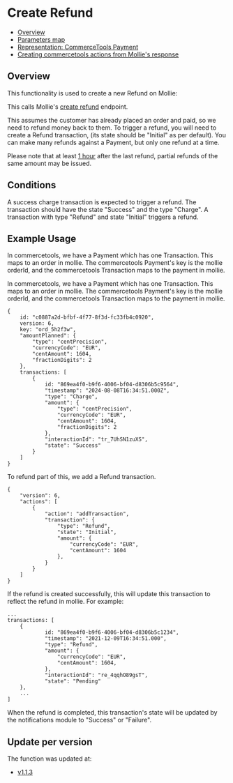 # Create Refund

  * [Overview](#overview)
  * [Parameters map](#parameters-map)
  * [Representation: CommerceTools Payment](#representation-ct-payment)
  * [Creating commercetools actions from Mollie's response](#creating-commercetools-actions-from-mollies-response)

## Overview

This functionality is used to create a new Refund on Mollie:

This calls Mollie's [create refund](https://docs.mollie.com/reference/create-refund) endpoint.

This assumes the customer has already placed an order and paid, so we need to refund money back to them. To trigger a refund, you will need to create a Refund transaction, (its state should be "Initial" as per default). You can make many refunds against a Payment, but only one refund at a time.

Please note that at least [1 hour](https://docs.mollie.com/docs/refunds#possible-errors:~:text=Your%20Refund%20is%20a%20duplicate%20(of%20the%20same%20amount%20in%20the%20last%20hour)%20of%20another%20Refund%20on%20the%20Payment) after the last refund, partial refunds of the same amount may be issued.

## Conditions

A success charge transaction is expected to trigger a refund. The transaction should have the state "Success" and the type "Charge".
A transaction with type "Refund" and state "Initial" triggers a refund.

## Example Usage

In commercetools, we have a Payment which has one Transaction. This maps to an order in mollie. The commercetools Payment's key is the mollie orderId, and the commercetools Transaction maps to the payment in mollie.

In commercetools, we have a Payment which has one Transaction. This maps to an order in mollie. The commercetools Payment's key is the mollie orderId, and the commercetools Transaction maps to the payment in mollie.

```
{
    id: "c0887a2d-bfbf-4f77-8f3d-fc33fb4c0920",
    version: 6,
    key: "ord_5h2f3w",
    "amountPlanned": {
        "type": "centPrecision",
        "currencyCode": "EUR",
        "centAmount": 1604,
        "fractionDigits": 2
    },
    transactions: [
        {
            id: "869ea4f0-b9f6-4006-bf04-d8306b5c9564",
            "timestamp": "2024-08-08T16:34:51.000Z",
            "type": "Charge",
            "amount": {
                "type": "centPrecision",
                "currencyCode": "EUR",
                "centAmount": 1604,
                "fractionDigits": 2
            },
            "interactionId": "tr_7UhSN1zuXS",
            "state": "Success"
        }
    ]
}
```

To refund part of this, we add a Refund transaction.

```
{
    "version": 6,
    "actions": [
        {
            "action": "addTransaction",
            "transaction": {
                "type": "Refund",
                "state": "Initial",
                "amount": {
                    "currencyCode": "EUR",
                    "centAmount": 1604
                },
            }
        }
    ]
}
```

If the refund is created successfully, this will update this transaction to reflect the refund in mollie. For example:

```
...
transactions: [
    {
            id: "869ea4f0-b9f6-4006-bf04-d8306b5c1234",
            "timestamp": "2021-12-09T16:34:51.000",
            "type": "Refund",
            "amount": {
                "currencyCode": "EUR",
                "centAmount": 1604,
            },
            "interactionId": "re_4qqhO89gsT",
            "state": "Pending"
    },
    ...
]
```

When the refund is completed, this transaction's state will be updated by the notifications module to "Success" or "Failure".

## Update per version

The function was updated at:
- [v1.1.3](../CHANGELOG.md#v113)
